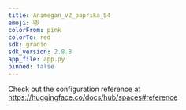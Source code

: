 ```yaml
---
title: Animegan_v2_paprika_54
emoji: 😻
colorFrom: pink
colorTo: red
sdk: gradio
sdk_version: 2.8.8
app_file: app.py
pinned: false
---
```


Check out the configuration reference at https://huggingface.co/docs/hub/spaces#reference
